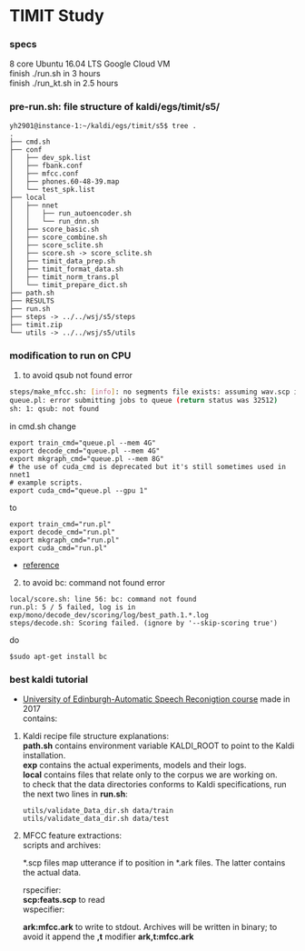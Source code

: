 # TIMIT Study

### specs
8 core Ubuntu 16.04 LTS Google Cloud VM    
finish ./run.sh in 3 hours  
finish ./run_kt.sh in 2.5 hours

### pre-run.sh: file structure of kaldi/egs/timit/s5/
```
yh2901@instance-1:~/kaldi/egs/timit/s5$ tree .
.
├── cmd.sh
├── conf
│   ├── dev_spk.list
│   ├── fbank.conf
│   ├── mfcc.conf
│   ├── phones.60-48-39.map
│   └── test_spk.list
├── local
│   ├── nnet
│   │   ├── run_autoencoder.sh
│   │   └── run_dnn.sh
│   ├── score_basic.sh
│   ├── score_combine.sh
│   ├── score_sclite.sh
│   ├── score.sh -> score_sclite.sh
│   ├── timit_data_prep.sh
│   ├── timit_format_data.sh
│   ├── timit_norm_trans.pl
│   └── timit_prepare_dict.sh
├── path.sh
├── RESULTS
├── run.sh
├── steps -> ../../wsj/s5/steps
├── timit.zip
└── utils -> ../../wsj/s5/utils
```

### modification to run on CPU 
1. to avoid qsub not found error
```steps/make_mfcc.sh --cmd queue.pl -l arch=*64 --nj 30 data/train exp/make_mfcc/train mfcc
steps/make_mfcc.sh: [info]: no segments file exists: assuming wav.scp indexed by utterance.
queue.pl: error submitting jobs to queue (return status was 32512)
sh: 1: qsub: not found
```
in cmd.sh 
change 
```
export train_cmd="queue.pl --mem 4G"
export decode_cmd="queue.pl --mem 4G"
export mkgraph_cmd="queue.pl --mem 8G"
# the use of cuda_cmd is deprecated but it's still sometimes used in nnet1
# example scripts.
export cuda_cmd="queue.pl --gpu 1"
```
to 
```
export train_cmd="run.pl"
export decode_cmd="run.pl"
export mkgraph_cmd="run.pl"
export cuda_cmd="run.pl"
```
- [reference](https://sourceforge.net/p/kaldi/discussion/1355348/thread/98345f33/)  

2. to avoid bc: command not found error 
```
local/score.sh: line 56: bc: command not found
run.pl: 5 / 5 failed, log is in exp/mono/decode_dev/scoring/log/best_path.1.*.log
steps/decode.sh: Scoring failed. (ignore by '--skip-scoring true')
```
do 
```
$sudo apt-get install bc
```

### best kaldi tutorial 
- [University of Edinburgh-Automatic Speech Reconigtion course](https://www.inf.ed.ac.uk/teaching/courses/asr/2016-17/lab1.pdf)
made in 2017  
contains:  
1. Kaldi recipe file structure explanations:   
   **path.sh** contains environment variable KALDI_ROOT to point to the Kaldi installation.     
   **exp** contains the actual experiments, models and their logs.     
   **local** contains files that relate only to the corpus we are working on.    
   to check that the data directories conforms to Kaldi specifications, run the next two lines in **run.sh**:  
   ```
   utils/validate_Data_dir.sh data/train
   utils/validate_data_dir.sh data/test
   ```
   
      
2. MFCC feature extractions:      
   scripts and archives:     
   
   *.scp files map utterance if to position in *.ark files. The latter contains the actual data.    
   
   rspecifier:  
   **scp:feats.scp** to read   
   wspecifier:  
   
   **ark:mfcc.ark** to write to stdout. Archives will be written in binary; to avoid it append the **,t** modifier  **ark,t:mfcc.ark**
